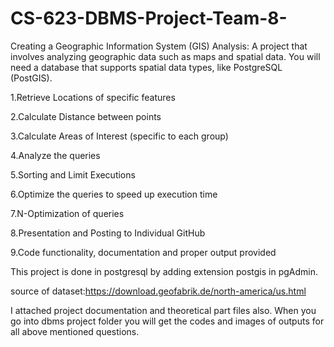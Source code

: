 # CS-623-DBMS-Project-Team-8-

Creating a Geographic Information System (GIS) Analysis: A project that involves analyzing geographic data such as maps and spatial data. You will need a database that supports spatial data types, like PostgreSQL (PostGIS).

1.Retrieve Locations of specific features

2.Calculate Distance between points

3.Calculate Areas of Interest (specific to each group)

4.Analyze the queries

5.Sorting and Limit Executions

6.Optimize the queries to speed up execution time

7.N-Optimization of queries

8.Presentation and Posting to Individual GitHub

9.Code functionality, documentation and proper output provided

This project is done in postgresql by adding extension postgis in pgAdmin.

source of dataset:https://download.geofabrik.de/north-america/us.html 

I attached project documentation and theoretical part files also. When you go into dbms project folder you will get the codes and images of outputs for all above mentioned questions.
